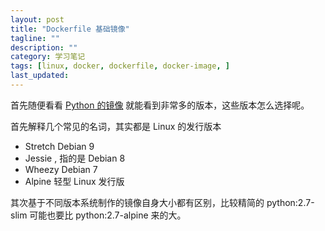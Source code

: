 ```yaml
---
layout: post
title: "Dockerfile 基础镜像"
tagline: ""
description: ""
category: 学习笔记
tags: [linux, docker, dockerfile, docker-image, ]
last_updated:
---
```



首先随便看看 [Python 的镜像](https://hub.docker.com/_/python/) 就能看到非常多的版本，这些版本怎么选择呢。

首先解释几个常见的名词，其实都是 Linux 的发行版本

- Stretch Debian 9
- Jessie , 指的是 Debian 8
- Wheezy Debian 7
- Alpine 轻型 Linux 发行版

其次基于不同版本系统制作的镜像自身大小都有区别，比较精简的 python:2.7-slim 可能也要比 python:2.7-alpine 来的大。
